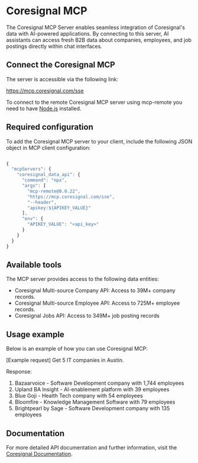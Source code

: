 # Coresignal MCP 

The Coresignal MCP Server enables seamless integration of Coresignal's data with AI-powered applications. By connecting to this server, AI assistants can access fresh B2B data about companies, employees, and job postings directly within chat interfaces.

## Connect the Coresignal MCP

The server is accessible via the following link:

https://mcp.coresignal.com/sse

To connect to the remote Coresignal MCP server using mcp-remote you need to have [Node.js](https://nodejs.org/en) installed.

## Required configuration

To add the Coresignal MCP server to your client, include the following JSON object in MCP client configuration:

```javascript

{
  "mcpServers": {
    "coresignal_data_api": {
      "command": "npx",
      "args": [
        "mcp-remote@0.0.22",
        "https://mcp.coresignal.com/sse",
        "--header",
        "apikey:${APIKEY_VALUE}"
      ],
      "env": {
        "APIKEY_VALUE": "<api_key>"
      }
    }
  }
}
```

## Available tools

The MCP server provides access to the following data entities:

- Coresignal Multi-source Company API: Access to 39M+ company records.
- Coresignal Multi-source Employee API: Access to 725M+ employee records.
- Coresignal Jobs API: Access to 349M+ job posting records

## Usage example

Below is an example of how you can use Coresignal MCP:

[Example request] Get 5 IT companies in Austin.

Response:
1. Bazaarvoice - Software Development company with 1,744 employees 
2. Upland BA Insight - AI-enablement platform with 39 employees 
3. Blue Goji - Health Tech company with 54 employees 
4. Bloomfire - Knowledge Management Software with 79 employees 
5. Brightpearl by Sage - Software Development company with 135 employees

## Documentation

For more detailed API documentation and further information, visit the [Coresignal Documentation](https://docs.coresignal.com/api).

